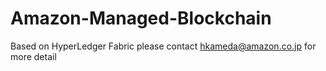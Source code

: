 # Amazon-Managed-Blockchain
Based on HyperLedger Fabric
please contact hkameda@amazon.co.jp for more detail
